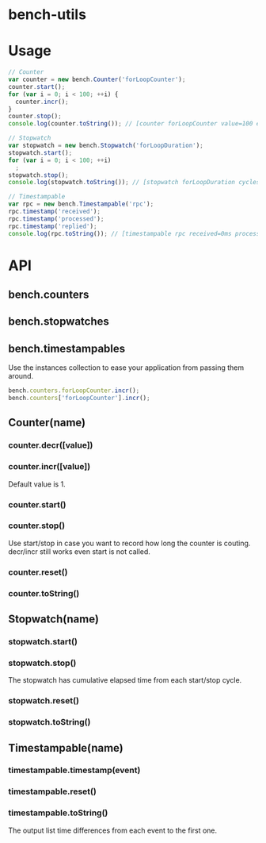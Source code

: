 # bench-utils

# Usage
```javascript
// Counter
var counter = new bench.Counter('forLoopCounter');
counter.start();
for (var i = 0; i < 100; ++i) {
  counter.incr();
}
counter.stop();
console.log(counter.toString()); // [counter forLoopCounter value=100 elapsed=0.049861ms]

// Stopwatch
var stopwatch = new bench.Stopwatch('forLoopDuration');
stopwatch.start();
for (var i = 0; i < 100; ++i)
  ;
stopwatch.stop();
console.log(stopwatch.toString()); // [stopwatch forLoopDuration cycles=1 elapsed=0.030586ms]

// Timestampable
var rpc = new bench.Timestampable('rpc');
rpc.timestamp('received');
rpc.timestamp('processed');
rpc.timestamp('replied');
console.log(rpc.toString()); // [timestampable rpc received=0ms processed=0.010993ms replied=0.013843ms]
```

# API
## bench.counters
## bench.stopwatches
## bench.timestampables
Use the instances collection to ease your application from passing
them around.
```javascript
bench.counters.forLoopCounter.incr();
bench.counters['forLoopCounter'].incr();
```
## Counter(name)
### counter.decr([value])
### counter.incr([value])
Default value is 1.
### counter.start()
### counter.stop()
Use start/stop in case you want to record how long the counter is
couting. decr/incr still works even start is not called.
### counter.reset()
### counter.toString()
## Stopwatch(name)
### stopwatch.start()
### stopwatch.stop()
The stopwatch has cumulative elapsed time from each start/stop cycle.
### stopwatch.reset()
### stopwatch.toString()
## Timestampable(name)
### timestampable.timestamp(event)
### timestampable.reset()
### timestampable.toString()
The output list time differences from each event to the first one.
